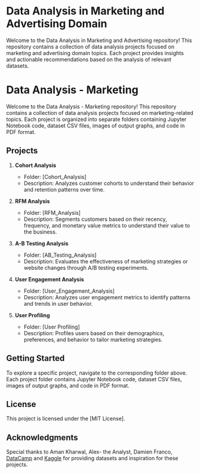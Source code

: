 # Data Analysis in Marketing and Advertising Domain

Welcome to the Data Analysis in Marketing and Advertising repository! This repository contains a collection of data analysis projects focused on marketing and advertising domain topics. Each project provides insights and actionable recommendations based on the analysis of relevant datasets.

# Data Analysis - Marketing

Welcome to the Data Analysis - Marketing repository! This repository contains a collection of data analysis projects focused on marketing-related topics. Each project is organized into separate folders containing Jupyter Notebook code, dataset CSV files, images of output graphs, and code in PDF format.

## Projects

1. **Cohort Analysis**
   - Folder: [Cohort_Analysis]
   - Description: Analyzes customer cohorts to understand their behavior and retention patterns over time.

2. **RFM Analysis**
   - Folder: [RFM_Analysis]
   - Description: Segments customers based on their recency, frequency, and monetary value metrics to understand their value to the business.

3. **A-B Testing Analysis**
   - Folder: [AB_Testing_Analysis]
   - Description: Evaluates the effectiveness of marketing strategies or website changes through A/B testing experiments.

4. **User Engagement Analysis**
   - Folder: [User_Engagement_Analysis]
   - Description: Analyzes user engagement metrics to identify patterns and trends in user behavior.

5. **User Profiling**
   - Folder: [User Profiling]
   - Description: Profiles users based on their demographics, preferences, and behavior to tailor marketing strategies.

## Getting Started

To explore a specific project, navigate to the corresponding folder above. Each project folder contains Jupyter Notebook code, dataset CSV files, images of output graphs, and code in PDF format.

## License

This project is licensed under the [MIT License].

## Acknowledgments

Special thanks to Aman Kharwal, Alex- the Analyst, Damien Franco, [DataCamp](https://www.datacamp.com/) and [Kaggle](https://www.kaggle.com/) for providing datasets and inspiration for these projects.



